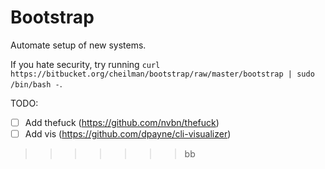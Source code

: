 # Bootstrap

Automate setup of new systems.

If you hate security, try running `curl https://bitbucket.org/cheilman/bootstrap/raw/master/bootstrap | sudo /bin/bash -`.


TODO:
- [ ] Add thefuck (https://github.com/nvbn/thefuck)
- [ ] Add vis (https://github.com/dpayne/cli-visualizer)

>>>>>>> bb

